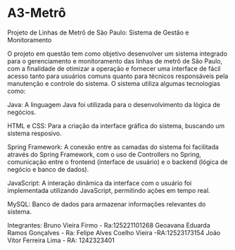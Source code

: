 # A3-Metrô
Projeto de Linhas de Metrô de São Paulo: Sistema de Gestão e Monitoramento

O projeto em questão tem como objetivo desenvolver um sistema integrado para o gerenciamento e monitoramento das linhas de metrô de São Paulo, com a finalidade de otimizar a operação e fornecer uma interface de fácil acesso tanto para usuários comuns quanto para técnicos responsáveis pela manutenção e controle do sistema. O sistema utiliza algumas tecnologias como:

Java: A linguagem Java foi utilizada para o desenvolvimento da lógica de negócios.

HTML e CSS: Para a criação da interface gráfica do sistema, buscando um sistema resposivo.

Spring Framework: A conexão entre as camadas do sistema foi facilitada através do Spring Framework, com o uso de Controllers no Spring, comunicação entre o frontend (interface de usuário) e o backend (lógica de negócio e banco de dados).

JavaScript: A interação dinâmica da interface com o usuário foi implementada utilizando JavaScript, permitindo ações em tempo real.

MySQL: Banco de dados para armazenar informações relevantes do sistema.



Integrantes:
  Bruno Vieira Firmo - Ra:125221101268
  Geoavana Eduarda Ramos Gonçalves - Ra:
  Felipe Alves Coelho Vieira -RA:12523173154
  João Vitor Ferreira Lima - RA: 1242323401
